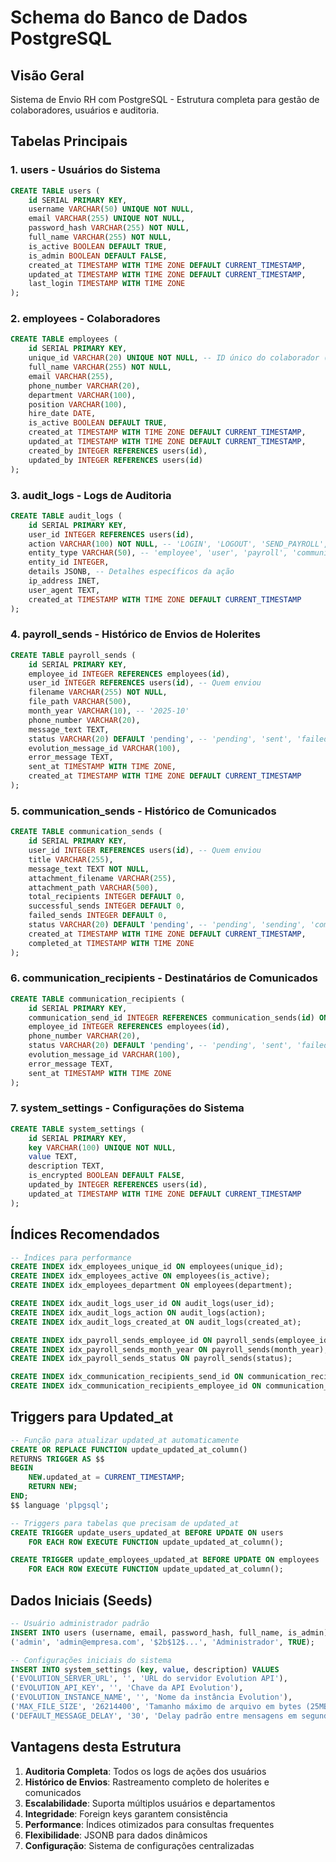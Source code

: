 # Schema do Banco de Dados PostgreSQL

## Visão Geral
Sistema de Envio RH com PostgreSQL - Estrutura completa para gestão de colaboradores, usuários e auditoria.

## Tabelas Principais

### 1. **users** - Usuários do Sistema
```sql
CREATE TABLE users (
    id SERIAL PRIMARY KEY,
    username VARCHAR(50) UNIQUE NOT NULL,
    email VARCHAR(255) UNIQUE NOT NULL,
    password_hash VARCHAR(255) NOT NULL,
    full_name VARCHAR(255) NOT NULL,
    is_active BOOLEAN DEFAULT TRUE,
    is_admin BOOLEAN DEFAULT FALSE,
    created_at TIMESTAMP WITH TIME ZONE DEFAULT CURRENT_TIMESTAMP,
    updated_at TIMESTAMP WITH TIME ZONE DEFAULT CURRENT_TIMESTAMP,
    last_login TIMESTAMP WITH TIME ZONE
);
```

### 2. **employees** - Colaboradores
```sql
CREATE TABLE employees (
    id SERIAL PRIMARY KEY,
    unique_id VARCHAR(20) UNIQUE NOT NULL, -- ID único do colaborador (ex: CPF parcial)
    full_name VARCHAR(255) NOT NULL,
    email VARCHAR(255),
    phone_number VARCHAR(20),
    department VARCHAR(100),
    position VARCHAR(100),
    hire_date DATE,
    is_active BOOLEAN DEFAULT TRUE,
    created_at TIMESTAMP WITH TIME ZONE DEFAULT CURRENT_TIMESTAMP,
    updated_at TIMESTAMP WITH TIME ZONE DEFAULT CURRENT_TIMESTAMP,
    created_by INTEGER REFERENCES users(id),
    updated_by INTEGER REFERENCES users(id)
);
```

### 3. **audit_logs** - Logs de Auditoria
```sql
CREATE TABLE audit_logs (
    id SERIAL PRIMARY KEY,
    user_id INTEGER REFERENCES users(id),
    action VARCHAR(100) NOT NULL, -- 'LOGIN', 'LOGOUT', 'SEND_PAYROLL', 'SEND_COMMUNICATION', etc.
    entity_type VARCHAR(50), -- 'employee', 'user', 'payroll', 'communication'
    entity_id INTEGER,
    details JSONB, -- Detalhes específicos da ação
    ip_address INET,
    user_agent TEXT,
    created_at TIMESTAMP WITH TIME ZONE DEFAULT CURRENT_TIMESTAMP
);
```

### 4. **payroll_sends** - Histórico de Envios de Holerites
```sql
CREATE TABLE payroll_sends (
    id SERIAL PRIMARY KEY,
    employee_id INTEGER REFERENCES employees(id),
    user_id INTEGER REFERENCES users(id), -- Quem enviou
    filename VARCHAR(255) NOT NULL,
    file_path VARCHAR(500),
    month_year VARCHAR(10), -- '2025-10'
    phone_number VARCHAR(20),
    message_text TEXT,
    status VARCHAR(20) DEFAULT 'pending', -- 'pending', 'sent', 'failed'
    evolution_message_id VARCHAR(100),
    error_message TEXT,
    sent_at TIMESTAMP WITH TIME ZONE,
    created_at TIMESTAMP WITH TIME ZONE DEFAULT CURRENT_TIMESTAMP
);
```

### 5. **communication_sends** - Histórico de Comunicados
```sql
CREATE TABLE communication_sends (
    id SERIAL PRIMARY KEY,
    user_id INTEGER REFERENCES users(id), -- Quem enviou
    title VARCHAR(255),
    message_text TEXT NOT NULL,
    attachment_filename VARCHAR(255),
    attachment_path VARCHAR(500),
    total_recipients INTEGER DEFAULT 0,
    successful_sends INTEGER DEFAULT 0,
    failed_sends INTEGER DEFAULT 0,
    status VARCHAR(20) DEFAULT 'pending', -- 'pending', 'sending', 'completed', 'failed'
    created_at TIMESTAMP WITH TIME ZONE DEFAULT CURRENT_TIMESTAMP,
    completed_at TIMESTAMP WITH TIME ZONE
);
```

### 6. **communication_recipients** - Destinatários de Comunicados
```sql
CREATE TABLE communication_recipients (
    id SERIAL PRIMARY KEY,
    communication_send_id INTEGER REFERENCES communication_sends(id) ON DELETE CASCADE,
    employee_id INTEGER REFERENCES employees(id),
    phone_number VARCHAR(20),
    status VARCHAR(20) DEFAULT 'pending', -- 'pending', 'sent', 'failed'
    evolution_message_id VARCHAR(100),
    error_message TEXT,
    sent_at TIMESTAMP WITH TIME ZONE
);
```

### 7. **system_settings** - Configurações do Sistema
```sql
CREATE TABLE system_settings (
    id SERIAL PRIMARY KEY,
    key VARCHAR(100) UNIQUE NOT NULL,
    value TEXT,
    description TEXT,
    is_encrypted BOOLEAN DEFAULT FALSE,
    updated_by INTEGER REFERENCES users(id),
    updated_at TIMESTAMP WITH TIME ZONE DEFAULT CURRENT_TIMESTAMP
);
```

## Índices Recomendados

```sql
-- Índices para performance
CREATE INDEX idx_employees_unique_id ON employees(unique_id);
CREATE INDEX idx_employees_active ON employees(is_active);
CREATE INDEX idx_employees_department ON employees(department);

CREATE INDEX idx_audit_logs_user_id ON audit_logs(user_id);
CREATE INDEX idx_audit_logs_action ON audit_logs(action);
CREATE INDEX idx_audit_logs_created_at ON audit_logs(created_at);

CREATE INDEX idx_payroll_sends_employee_id ON payroll_sends(employee_id);
CREATE INDEX idx_payroll_sends_month_year ON payroll_sends(month_year);
CREATE INDEX idx_payroll_sends_status ON payroll_sends(status);

CREATE INDEX idx_communication_recipients_send_id ON communication_recipients(communication_send_id);
CREATE INDEX idx_communication_recipients_employee_id ON communication_recipients(employee_id);
```

## Triggers para Updated_at

```sql
-- Função para atualizar updated_at automaticamente
CREATE OR REPLACE FUNCTION update_updated_at_column()
RETURNS TRIGGER AS $$
BEGIN
    NEW.updated_at = CURRENT_TIMESTAMP;
    RETURN NEW;
END;
$$ language 'plpgsql';

-- Triggers para tabelas que precisam de updated_at
CREATE TRIGGER update_users_updated_at BEFORE UPDATE ON users 
    FOR EACH ROW EXECUTE FUNCTION update_updated_at_column();

CREATE TRIGGER update_employees_updated_at BEFORE UPDATE ON employees 
    FOR EACH ROW EXECUTE FUNCTION update_updated_at_column();
```

## Dados Iniciais (Seeds)

```sql
-- Usuário administrador padrão
INSERT INTO users (username, email, password_hash, full_name, is_admin) VALUES 
('admin', 'admin@empresa.com', '$2b$12$...', 'Administrador', TRUE);

-- Configurações iniciais do sistema
INSERT INTO system_settings (key, value, description) VALUES 
('EVOLUTION_SERVER_URL', '', 'URL do servidor Evolution API'),
('EVOLUTION_API_KEY', '', 'Chave da API Evolution'),
('EVOLUTION_INSTANCE_NAME', '', 'Nome da instância Evolution'),
('MAX_FILE_SIZE', '26214400', 'Tamanho máximo de arquivo em bytes (25MB)'),
('DEFAULT_MESSAGE_DELAY', '30', 'Delay padrão entre mensagens em segundos');
```

## Vantagens desta Estrutura

1. **Auditoria Completa**: Todos os logs de ações dos usuários
2. **Histórico de Envios**: Rastreamento completo de holerites e comunicados
3. **Escalabilidade**: Suporta múltiplos usuários e departamentos
4. **Integridade**: Foreign keys garantem consistência
5. **Performance**: Índices otimizados para consultas frequentes
6. **Flexibilidade**: JSONB para dados dinâmicos
7. **Configuração**: Sistema de configurações centralizadas